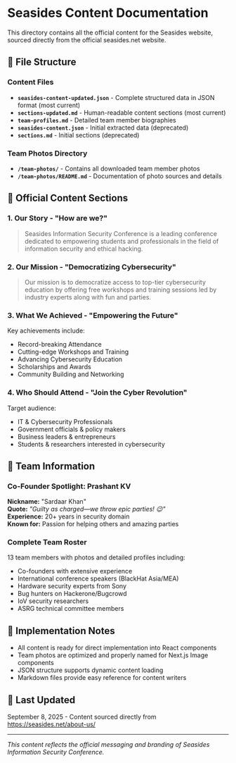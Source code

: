 # Seasides Content Documentation

This directory contains all the official content for the Seasides website, sourced directly from the official seasides.net website.

## 📁 File Structure

### Content Files
- **`seasides-content-updated.json`** - Complete structured data in JSON format (most current)
- **`sections-updated.md`** - Human-readable content sections (most current)
- **`team-profiles.md`** - Detailed team member biographies
- **`seasides-content.json`** - Initial extracted data (deprecated)
- **`sections.md`** - Initial sections (deprecated)

### Team Photos Directory
- **`/team-photos/`** - Contains all downloaded team member photos
- **`/team-photos/README.md`** - Documentation of photo sources and details

## 🎯 Official Content Sections

### 1. Our Story - "How are we?"
> Seasides Information Security Conference is a leading conference dedicated to empowering students and professionals in the field of information security and ethical hacking.

### 2. Our Mission - "Democratizing Cybersecurity"  
> Our mission is to democratize access to top-tier cybersecurity education by offering free workshops and training sessions led by industry experts along with fun and parties.

### 3. What We Achieved - "Empowering the Future"
Key achievements include:
- Record-breaking Attendance
- Cutting-edge Workshops and Training  
- Advancing Cybersecurity Education
- Scholarships and Awards
- Community Building and Networking

### 4. Who Should Attend - "Join the Cyber Revolution"
Target audience:
- IT & Cybersecurity Professionals
- Government officials & policy makers
- Business leaders & entrepreneurs
- Students & researchers interested in cybersecurity

## 👥 Team Information

### Co-Founder Spotlight: Prashant KV
**Nickname:** "Sardaar Khan"  
**Quote:** *"Guilty as charged—we throw epic parties! 😉"*  
**Experience:** 20+ years in security domain  
**Known for:** Passion for helping others and amazing parties

### Complete Team Roster
13 team members with photos and detailed profiles including:
- Co-founders with extensive experience
- International conference speakers (BlackHat Asia/MEA)
- Hardware security experts from Sony
- Bug hunters on Hackerone/Bugcrowd
- IoV security researchers
- ASRG technical committee members

## 🚀 Implementation Notes

- All content is ready for direct implementation into React components
- Team photos are optimized and properly named for Next.js Image components
- JSON structure supports dynamic content loading
- Markdown files provide easy reference for content writers

## 📅 Last Updated
September 8, 2025 - Content sourced directly from https://seasides.net/about-us/

---

*This content reflects the official messaging and branding of Seasides Information Security Conference.*